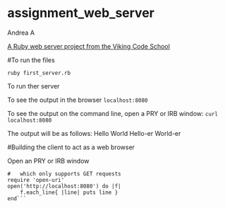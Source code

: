 # assignment_web_server
Andrea A

[A Ruby web server project from the Viking Code School](http://www.vikingcodeschool.com)

#To run the files

```ruby first_server.rb```

To run ther server

To see the output in the browser
```localhost:8080 ```

To see the output on the command line, open a PRY or IRB window:
```curl localhost:8080```

The output will be as follows:
Hello World
Hello-er World-er

#Building the client to act as a web browser

Open an PRY or IRB window

```# Open URI is another Ruby standard library
#   which only supports GET requests
require 'open-uri'
open('http://localhost:8080') do |f|
    f.each_line{ |line| puts line }
end```